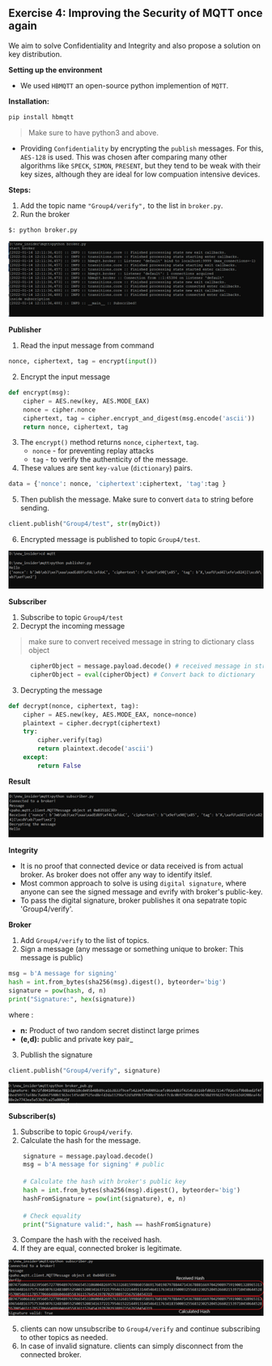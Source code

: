 ## Exercise 4: Improving the Security of MQTT once again

We aim to solve Confidentiality and Integrity and also propose a solution on key distribution.

__Setting up the environment__

- We used `HBMQTT` an open-source python implemention of `MQTT`.

__Installation:__

```bash
pip install hbmqtt
```

> Make sure to have python3 and above.

- Providing `Confidentiality`  by encrypting the `publish` messages. For this, `AES-128` is used. This was chosen after comparing many other algorithms like `SPECK`, `SIMON`, `PRESENT`, but they tend to be weak with their key sizes, although they are ideal for low compuation intensive devices.

__Steps:__

1. Add the topic name `"Group4/verify",` to the list in `broker.py`.
2. Run the broker

```bash
$: python broker.py
```

![Broker](images/broker.PNG)

__Publisher__

1. Read the input message from command

```python
nonce, ciphertext, tag = encrypt(input())
```

2. Encrypt the input message

```python
def encrypt(msg):
    cipher = AES.new(key, AES.MODE_EAX)
    nonce = cipher.nonce
    ciphertext, tag = cipher.encrypt_and_digest(msg.encode('ascii'))
    return nonce, ciphertext, tag
```

3. The `encrypt()` method returns `nonce`, `ciphertext`, `tag`.
    - `nonce` - for preventing replay attacks
    - `tag` -  to verify the authenticity of the message.
4. These values are sent `key-value` (`dictionary`) pairs.

```python
data = {'nonce': nonce, 'ciphertext':ciphertext, 'tag':tag }
``` 
5. Then publish the message. Make sure to convert `data` to string before sending.

```python
client.publish("Group4/test", str(myDict))
```

6. Encrypted message is published to topic `Group4/test`.

![publisher](images/publisher.PNG)


__Subscriber__

1. Subscribe to topic `Group4/test`
2. Decrypt the incoming message

> make sure to convert received message in string to dictionary class object


```python
      cipherObject = message.payload.decode() # received message in string
      cipherObject = eval(cipherObject) # Convert back to dictionary
```

3. Decrypting the message

```python
def decrypt(nonce, ciphertext, tag):
    cipher = AES.new(key, AES.MODE_EAX, nonce=nonce)
    plaintext = cipher.decrypt(ciphertext) 
    try:
        cipher.verify(tag)
        return plaintext.decode('ascii')
    except:
        return False
```

__Result__

![subscriber_decrypted](images/subscriber_decrypted.PNG)


__Integrity__

- It is no proof that connected device or data received is from actual broker. As broker does not offer any way to identify itslef.
- Most common approach to solve is using `digital signature`, where anyone can see the signed message and evrify with broker's public-key.
- To pass the digital signature, broker publishes it ona sepatrate topic 'Group4/verify'. 



__Broker__

1. Add `Group4/verify` to the list of topics.
2. Sign a message (any message or something unique to broker: This message is public)

```python
msg = b'A message for signing'
hash = int.from_bytes(sha256(msg).digest(), byteorder='big')
signature = pow(hash, d, n)
print("Signature:", hex(signature))
```

where :
- __n:__ Product of two random secret distinct large primes
- __(e,d):__ public and private key pair_

3. Publlish the signature

```python
client.publish("Group4/verify", signature)
```


![broker_publisher_signature](images/broker_publisher_signature.PNG)



__Subscriber(s)__

1. Subscribe to topic `Group4/verify`.
2. Calculate the hash for the message.

```python
    signature = message.payload.decode()
    msg = b'A message for signing' # public

    # Calculate the hash with broker's public key
    hash = int.from_bytes(sha256(msg).digest(), byteorder='big') 
    hashFromSignature = pow(int(signature), e, n)

    # Check equality
    print("Signature valid:", hash == hashFromSignature)
```
3. Compare the hash with the received hash.
4. If they are equal, connected broker is legitimate.

![signature_check](images/signature_check_title.png)

5. clients can  now unsubscribe to `Group4/verify` and  continue subscribing to other topics as needed.
6. In case of invalid signature. clients can simply disconnect from the connected broker.

